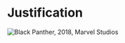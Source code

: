 # Justification

![Black Panther, 2018, Marvel Studios](https://media.giphy.com/media/1SwSneBv946CZVYaNm/giphy.gif)
